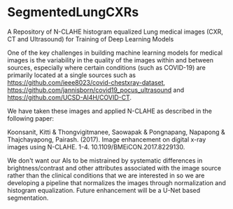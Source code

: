 # SegmentedLungCXRs
A Repository of N-CLAHE histogram equalized Lung medical images (CXR, CT and Ultrasound) for Training of Deep Learning Models

One of the key challenges in building machine learning models for medical images is the variability in the quality of the images within and between sources, especially where certain conditions (such as COVID-19) are primarily located at a single sources such as https://github.com/ieee8023/covid-chestxray-dataset, https://github.com/jannisborn/covid19_pocus_ultrasound and https://github.com/UCSD-AI4H/COVID-CT.

We have taken these images and applied N-CLAHE as described in the following paper:

Koonsanit, Kitti & Thongvigitmanee, Saowapak & Pongnapang, Napapong & Thajchayapong, Pairash. (2017). Image enhancement on digital x-ray images using N-CLAHE. 1-4. 10.1109/BMEiCON.2017.8229130. 

We don't want our AIs to be mistrained by systematic differences in brightness/contrast and other attributes associated with the image source rather than the clinical conditions that we are interested in so we are developing a pipeline that normalizes the images through normalization and histogram equalization.  Future enhancement will be a U-Net based segmentation.
